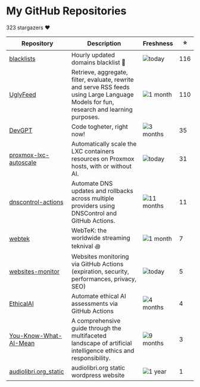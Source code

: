 
# My GitHub Repositories

323 stargazers ❤️

| Repository | Description | Freshness | ⭐️ |
|------------|-------------|-----------|----|
| [blacklists](https://github.com/fabriziosalmi/blacklists) | Hourly updated domains blacklist 🚫  | ![today](https://img.shields.io/badge/today-brightgreen?style=flat-square) | 116 |
| [UglyFeed](https://github.com/fabriziosalmi/UglyFeed) | Retrieve, aggregate, filter, evaluate, rewrite and serve RSS feeds using Large Language Models for fun, research and learning purposes. | ![1 month](https://img.shields.io/badge/1%20month-yellow?style=flat-square) | 110 |
| [DevGPT](https://github.com/fabriziosalmi/DevGPT) | Code togheter, right now! | ![3 months](https://img.shields.io/badge/3%20months-orange?style=flat-square) | 35 |
| [proxmox-lxc-autoscale](https://github.com/fabriziosalmi/proxmox-lxc-autoscale) | Automatically scale the LXC containers resources on Proxmox hosts, with or without AI. | ![today](https://img.shields.io/badge/today-brightgreen?style=flat-square) | 31 |
| [dnscontrol-actions](https://github.com/fabriziosalmi/dnscontrol-actions) | Automate DNS updates and rollbacks across multiple providers using DNSControl and GitHub Actions. | ![11 months](https://img.shields.io/badge/11%20months-yellow?style=flat-square) | 11 |
| [webtek](https://github.com/fabriziosalmi/webtek) | WebTeK: the worldwide streaming teknival ꩜ | ![1 month](https://img.shields.io/badge/1%20month-yellow?style=flat-square) | 7 |
| [websites-monitor](https://github.com/fabriziosalmi/websites-monitor) | Websites monitoring via GitHub Actions (expiration, security, performances, privacy, SEO) | ![today](https://img.shields.io/badge/today-brightgreen?style=flat-square) | 5 |
| [EthicalAI](https://github.com/fabriziosalmi/EthicalAI) | Automate ethical AI assessments via GitHub Actions | ![4 months](https://img.shields.io/badge/4%20months-orange?style=flat-square) | 4 |
| [You-Know-What-AI-Mean](https://github.com/fabriziosalmi/You-Know-What-AI-Mean) | A comprehensive guide through the multifaceted landscape of artificial intelligence ethics and responsibility. | ![9 months](https://img.shields.io/badge/9%20months-orange?style=flat-square) | 3 |
| [audiolibri.org_static](https://github.com/fabriziosalmi/audiolibri.org_static) | audiolibri.org static wordpress website | ![1 year](https://img.shields.io/badge/1%20year-orange?style=flat-square) | 1 |

